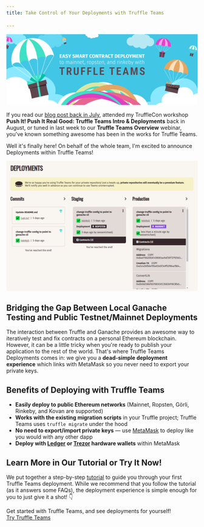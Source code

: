 ```yaml
---
title: Take Control of Your Deployments with Truffle Teams

---
```


![Truffle Teams Deployments Banner](/img/blog/easily-deploy-your-smart-contracts-with-truffle-teams/truffle-teams-deployments-banner.png)

If you read our [blog post back in July](/blog/an-easier-way-to-deploy-your-smart-contracts), attended my TruffleCon workshop **Push It! Push It Real Good: Truffle Teams Intro & Deployments** back in August, or tuned in last week to our **Truffle Teams Overview** webinar, you've known something awesome has been in the works for Truffle Teams.

Well it's finally here! On behalf of the whole team, I'm excited to announce Deployments within Truffle Teams!

<a target="_blank" href="/img/blog/easily-deploy-your-smart-contracts-with-truffle-teams/deployments.png">![Deployments](/img/blog/easily-deploy-your-smart-contracts-with-truffle-teams/deployments.png)</a>

## Bridging the Gap Between Local Ganache Testing and Public Testnet/Mainnet Deployments

The interaction between Truffle and Ganache provides an awesome way to iteratively test and fix contracts on a personal Ethereum blockchain. However, it can be a little tricky when you're ready to publish your application to the rest of the world. That's where Truffle Teams Deployments comes in: we give you a **dead-simple deployment experience** which links with MetaMask so you never need to export your private keys.

## Benefits of Deploying with Truffle Teams

- **Easily deploy to public Ethereum networks** (Mainnet, Ropsten, Görli, Rinkeby, and Kovan are supported)
- **Works with the existing migration scripts** in your Truffle project; Truffle Teams uses `truffle migrate` under the hood
- **No need to export/import private keys** — use [MetaMask](https://metamask.io/) to deploy like you would with any other dapp
- **Deploy with [Ledger](https://www.ledger.com/) or [Trezor](https://trezor.io/) hardware wallets** within MetaMask

## Learn More in Our Tutorial or Try It Now!

We put together a step-by-step [tutorial](/guides/learn-how-to-deploy-with-truffle-teams) to guide you through your first Truffle Teams deployment. While we recommend that you follow the tutorial (as it answers some FAQs), the deployment experience is simple enough for you to just give it a shot! 👇

<div class="post-trufflecon-box mt-5 text-center">
  Get started with Truffle Teams, and see deployments for yourself!

  <div class="mt-3">
    <a class="btn btn-truffle" href="/docs/teams/getting-started/creating-an-account">Try Truffle Teams</a>
  </div>
</div>